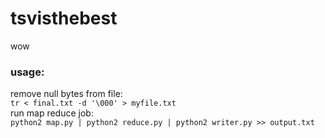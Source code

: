 # tsvisthebest
wow

### usage:
remove null bytes from file: <br>
`tr < final.txt -d '\000' > myfile.txt`<br>
run map reduce job:<br>
`python2 map.py | python2 reduce.py | python2 writer.py >> output.txt`<br>

